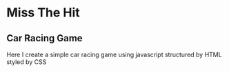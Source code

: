 # Miss The Hit
## Car Racing Game
Here I create a simple car racing game using javascript
structured by HTML
styled by CSS
